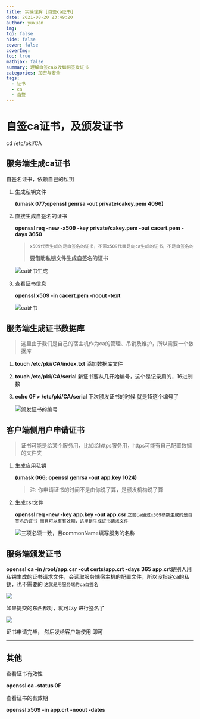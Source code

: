 ```yaml
---
title: 实操理解 [自签ca证书]
date: 2021-08-20 23:49:20
author: yuxuan
img: 
top: false
hide: false
cover: false
coverImg: 
toc: true
mathjax: false
summary: 理解自签ca以及如何签发证书
categories: 加密与安全
tags:
  - 证书
  - ca
  - 自签
---
```


# 自签ca证书，及颁发证书

cd /etc/pki/CA

## 服务端生成ca证书

自签名证书，依赖自己的私钥

1. 生成私钥文件

   **(umask 077;openssl genrsa -out private/cakey.pem 4096)**

2. 直接生成自签名的证书

   **openssl req -new -x509 -key private/cakey.pem -out cacert.pem -days 3650**

   > `x509代表生成的是自签名的证书，不带x509代表是向ca生成的证书，不是自签名的` 
   >
   > **要借助私钥文件生成自签名的证书**

   ![ca证书生成](https://image.fyxemmmm.cn/blog/images/crt1.png)

3. 查看证书信息

   **openssl x509 -in cacert.pem -noout -text**

   ![ca证书](https://image.fyxemmmm.cn/blog/images/crt2.png)

## 服务端生成证书数据库

> 这里由于我们是自己的宿主机作为ca的管理、吊销及维护，所以需要一个数据库

1. **touch /etc/pki/CA/index.txt** 添加数据库文件

2. **touch /etc/pki/CA/serial** 新证书要从几开始编号，这个是记录用的，16进制数

3. **echo 0F > /etc/pki/CA/serial** 下次颁发证书的时候 就是15这个编号了

   ![颁发证书的编号](https://image.fyxemmmm.cn/blog/images/crt3.png)

## 客户端侧用户申请证书

> 证书可能是给某个服务用，比如给https服务用，https可能有自己配置数据的文件夹

1. 生成应用私钥

   **(umask 066; openssl genrsa -out app.key 1024)**

   > 注: 你申请证书的时间不是由你说了算，是颁发机构说了算

2. 生成csr文件

   **openssl req -new -key app.key -out app.csr**  `之前ca通过x509参数生成的是自签名的证书 而且可以有有效期，这里是生成证书请求文件`

   ![三项必须一致，且commonName填写服务的名称](https://image.fyxemmmm.cn/blog/images/crt4.png)

   

## 服务端颁发证书

**openssl ca -in /root/app.csr -out certs/app.crt -days 365 app.crt**是别人用私钥生成的证书请求文件，会读取服务端宿主机的配置文件，所以没指定ca的私钥，也不需要的 `这就是用服务端的ca自签名`

![](https://image.fyxemmmm.cn/blog/images/crt5.png)

如果提交的东西都对，就可以y 进行签名了

![](https://image.fyxemmmm.cn/blog/images/crt6.png)

证书申请完毕， 然后发给客户端使用 即可

---

## 其他

查看证书有效性

**openssl ca -status 0F**

查看证书的有效期

**openssl x509 -in app.crt -noout -dates**

